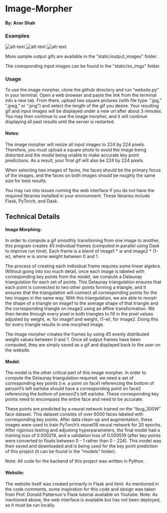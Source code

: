 # Image-Morpher
#### By: Arav Shah

### Examples

![alt-text](https://github.com/aravshah/Image-Morpher/blob/main/static/output_images/morph_person1_and_person2.gif)
![alt-text](https://github.com/aravshah/Image-Morpher/blob/main/static/output_images/person5_and_person6_15-43-58.gif)
![alt-text](https://github.com/aravshah/Image-Morpher/blob/main/static/output_images/person2_and_person6_enlraged_15-56-27.gif)

More sample output gifs are available in the "static/output_images" folder.

The coresponding input images can be found in the "static/ex_imgs" folder.

### Usage

To use the image morpher, clone the github directory and run “website.py” in your terminal. Open a web browser and paste the link from the terminal into a new tab. From there, upload two square pictures (with file type: “.jpg,” “.jpeg,” or “.png”) and select the length of the gif you desire. Your resulting gif and input images will be displayed under a new url after about 3 minutes. You may then continue to use the image morpher, and it will continue displaying all past results until the server is restarted.

#### Notes: 
The image morpher will resize all input images to 224 by 224 pixels. Therefore, you must upload a square photo to avoid the image being distorted and the model being unable to make accurate key point predictions. As a result, your final gif will also be 224 by 224 pixels.

When selecting two images of faces, the faces should be the primary focus of the images, and the faces on both images should be roughly the same size for best results.

You may run into issues running the web interface if you do not have the required libraries installed in your environment. These libraries include Flask, PyTorch, and Dask.

## Technical Details

#### Image Morphing:
In order to compute a gif smoothly transitioning from one image to another, this program creates 45 individual frames (computed in parallel using Dask to improve run time). Each frame is a blend of image1 * w and image2 * (1-w), where w is some weight between 0 and 1. 

The process of creating each individual frame requires some linear algebra. Without going into too much detail, once each image is labeled with corresponding key points from the model, we compute a Delaunay triangulation for each set of points. This Delaunay triangulation ensures that each point is connected to two other points forming a triangle, and it ensures that the triangulation will connect all corresponding points for the two images in the same way. With this triangulation, we are able to morph the shape of a triangle on image1 to the average shape of that triangle and the corresponding triangle on image2 using an affine transformation. We then iterate through every pixel in both triangles to fill in the pixel values adjusted by weight, w, for image1 and weight, (1-w), for image2. Doing this for every triangle results in one morphed image.

The image morpher creates the frames by using 45 evenly distributed weight values between 0 and 1. Once all output frames have been computed, they are simply saved as a gif and displayed back to the user on the website.

#### Model:
The model is the other critical part of this image morpher. In order to compute the Delaunay triangulation required, we need a set of corresponding key points (i.e. a point on face1 referencing the bottom of person1’s left earlobe should have a corresponding point on face2 referencing the bottom of person2’s left earlobe. These corresponding key points need to encompass the entire face and need to be accurate. 

These points are predicted by a neural network trained on the “ibug_300W” face dataset. This dataset consists of over 6000 faces labeled with corresponding key points. After data clean-up and augmentation, these images were used to train PyTorch’s resnet18 neural network for 20 epochs. After rigorous testing and adjusting hyperparameters, the final model had a training loss of  0.000219, and a validation loss of 0.000519 (after key points were converted to floats between 0 - 1 rather than 0 - 224). This model was then saved and downloaded and is being used for the key point prediction of this project (it can be found in the “models” folder).

Note: All code for the backend of this project was written in Python.

#### Website: 
The website itself was created primarily in Flask and html. As mentioned in the code comments, some inspiration for this code and design was taken from Prof. Donald Patterson's Flask tutorial available on Youtube. Note: As mentioned above, the web interface is available but has not been deployed, so it must be run locally. 
